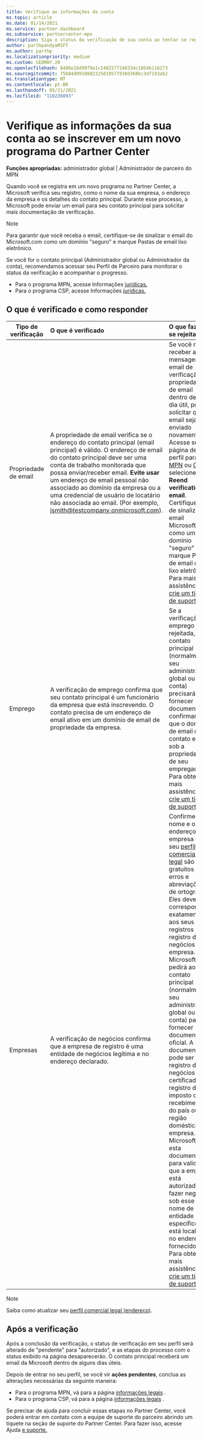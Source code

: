 ```yaml
---
title: Verifique as informações da conta
ms.topic: article
ms.date: 01/14/2021
ms.service: partner-dashboard
ms.subservice: partnercenter-mpn
description: Siga o status da verificação de sua conta ao tentar se registrar em um novo Partner Center programa. Saiba como fornecer informações adicionais, se necessário.
author: parthpandyaMSFT
ms.author: parthp
ms.localizationpriority: medium
ms.custom: SEOMAY.20
ms.openlocfilehash: 8486e16d9979a1c1482577248334c1854b116273
ms.sourcegitcommit: 75b84d0918802325019577930d368bc3df193ab2
ms.translationtype: MT
ms.contentlocale: pt-BR
ms.lasthandoff: 05/21/2021
ms.locfileid: "110236093"
---
```

# <a name="verify-your-account-information-when-you-enroll-in-a-new-partner-center-program"></a>Verifique as informações da sua conta ao se inscrever em um novo programa do Partner Center

**Funções apropriadas:** administrador global | Administrador de parceiro do MPN

Quando você se registra em um novo programa no Partner Center, a Microsoft verifica seu registro, como o nome da sua empresa, o endereço da empresa e os detalhes do contato principal. Durante esse processo, a Microsoft pode enviar um email para seu contato principal para solicitar mais documentação de verificação.

>[!NOTE]
>Para garantir que você receba o email, certifique-se de sinalizar o email do Microsoft.com como um domínio "seguro" e marque Pastas de email lixo eletrônico.

Se você for o contato principal (Administrador global ou Administrador da conta), recomendamos acessar seu Perfil de Parceiro para monitorar o status da verificação e acompanhar o progresso.

- Para o programa MPN, acesse Informações [jurídicas.](https://partner.microsoft.com/pcv/accountsettings/connectedpartnerprofile)
- Para o programa CSP, acesse Informações [jurídicas.](https://partner.microsoft.com/pcv/accountsettings/partnerprofile)


## <a name="what-is-verified-and-how-to-respond"></a>O que é verificado e como responder

|**Tipo de verificação**   |**O que é verificado**   |**O que fazer se rejeitado**   |
|----------------------------|:-----------------------------------|:--------------------------------------|
|Propriedade de email   |A propriedade de email verifica se o endereço do contato principal (email principal) é válido. O endereço de email do contato principal deve ser uma conta de trabalho monitorada que possa enviar/receber email. **Evite usar** um endereço de email pessoal não associado ao domínio da empresa ou a uma credencial de usuário de locatário não associada ao email. (Por exemplo, jsmith@testcompany.onmicrosoft.com).  |Se você não receber a mensagem de email de verificação de propriedade de email dentro de um dia útil, poderá solicitar que o email seja enviado novamente. Acesse sua página de perfil para [MPN](https://partner.microsoft.com/pcv/accountsettings/connectedpartnerprofile) ou [CSP](https://partner.microsoft.com/pcv/accountsettings/partnerprofile) e selecione **Reend verification email**. Certifique-se de sinalizar o email Microsoft.com como um domínio "seguro" e marque Pastas de email de lixo eletrônico. Para mais assistência, [crie um tíquete de suporte](https://partner.microsoft.com/dashboard/support/csp/servicerequests/create?stage=2&topicid=b818ac05-8091-44a0-f9b4-6bb008a1ef54).|
|Emprego |A verificação de emprego confirma que seu contato principal é um funcionário da empresa que está inscrevendo. O contato precisa de um endereço de email ativo em um domínio de email de propriedade da empresa.|Se a verificação de emprego for rejeitada, o contato principal (normalmente seu administrador global ou de conta) precisará fornecer documentação confirmando que o domínio de email do contato está sob a propriedade de seu empregador. Para obter mais assistência, [crie um tíquete de suporte](https://partner.microsoft.com/dashboard/support/csp/servicerequests/create?stage=2&topicid=c34a5c81-a111-476d-11a4-81c808c37a6b).|
|Empresas   | A verificação de negócios confirma que a empresa de registro é uma entidade de negócios legítima e no endereço declarado.|Confirme se o nome e o endereço da empresa em seu [perfil comercial legal](https://partner.microsoft.com/pcv/accountsettings/connectedpartnerprofile) são gratuitos de erros e abreviações de ortografia. Eles devem corresponder exatamente aos seus registros de registro de negócios da empresa. A Microsoft pedirá ao contato principal (normalmente seu administrador global ou de conta) para fornecer documentação oficial. A documentação pode ser um registro de negócios ou certificado de registro de imposto ou recebimento do país ou da região doméstica da empresa. A Microsoft usa esta documentação para validar que a empresa está autorizada a fazer negócios sob esse nome de entidade específico e está localizada no endereço fornecido. Para obter mais assistência, [crie um tíquete de suporte](https://partner.microsoft.com/dashboard/support/csp/servicerequests/create?stage=2&topicid=52ac28f3-d58f-99d9-9846-3df5a6477c54).|

> [!NOTE]
> Saiba como atualizar seu [perfil comercial legal (endereço)](update-your-partner-profile.md).

## <a name="after-verification"></a>Após a verificação

Após a conclusão da verificação, o status de verificação em seu perfil será alterado de "pendente" para "autorizado", e as etapas do processo com o status exibido na página desaparecerão. O contato principal receberá um email da Microsoft dentro de alguns dias úteis. 

Depois de entrar no seu perfil, se você vir **ações pendentes**, conclua as alterações necessárias da seguinte maneira:

- Para o programa MPN, vá para a página [informações legais](https://partner.microsoft.com/pcv/accountsettings/connectedpartnerprofile) .  
- Para o programa CSP, vá para a página [informações legais](https://partner.microsoft.com/pcv/accountsettings/partnerprofile) .

Se precisar de ajuda para concluir essas etapas no Partner Center, você poderá entrar em contato com a equipe de suporte do parceiro abrindo um tíquete na seção de suporte do Partner Center. Para fazer isso, acesse Ajuda [e suporte.](https://partner.microsoft.com/dashboard/support/servicerequests/create?stage=2&topicid=21655de7-7dbb-4927-33a2-f60f45feadf3)
